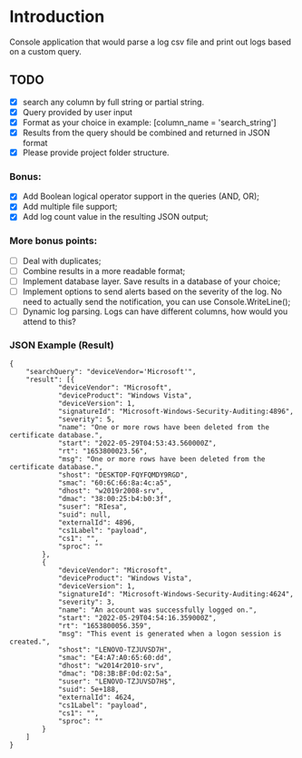 ﻿# Introduction
Console application that would parse a log csv file and print out logs based on a custom query.

## TODO

- [x] search any column by full string or partial string.
- [x] Query provided by user input
- [x] Format as your choice in example: [column_name = 'search_string']
- [x] Results from the query should be combined and returned in JSON format
- [x] Please provide project folder structure.

### Bonus: 
- [x] Add Boolean logical operator support in the queries (AND, OR);
- [x] Add multiple file support;
- [x] Add log count value in the resulting JSON output;

### More bonus points:

- [ ] Deal with duplicates;
- [ ] Combine results in a more readable format;
- [ ] Implement database layer. Save results in a database of your choice;
- [ ] Implement options to send alerts based on the severity of the log. No need to actually send the notification, you can use Console.WriteLine();
- [ ] Dynamic log parsing. Logs can have different columns, how would you attend to this?

### JSON Example (Result)
```
{
	"searchQuery": "deviceVendor='Microsoft'",
	"result": [{
			"deviceVendor": "Microsoft",
			"deviceProduct": "Windows Vista",
			"deviceVersion": 1,
			"signatureId": "Microsoft-Windows-Security-Auditing:4896",
			"severity": 5,
			"name": "One or more rows have been deleted from the certificate database.",
			"start": "2022-05-29T04:53:43.560000Z",
			"rt": "1653800023.56",
			"msg": "One or more rows have been deleted from the certificate database.",
			"shost": "DESKTOP-FQYFQMDY9RGD",
			"smac": "60:6C:66:8a:4c:a5",
			"dhost": "w2019r2008-srv",
			"dmac": "38:00:25:b4:b0:3f",
			"suser": "RIesa",
			"suid": null,
			"externalId": 4896,
			"cs1Label": "payload",
			"cs1": "",
			"sproc": ""
		},
		{
			"deviceVendor": "Microsoft",
			"deviceProduct": "Windows Vista",
			"deviceVersion": 1,
			"signatureId": "Microsoft-Windows-Security-Auditing:4624",
			"severity": 3,
			"name": "An account was successfully logged on.",
			"start": "2022-05-29T04:54:16.359000Z",
			"rt": "1653800056.359",
			"msg": "This event is generated when a logon session is created.",
			"shost": "LENOVO-TZJUVSD7H",
			"smac": "E4:A7:A0:65:60:dd",
			"dhost": "w2014r2010-srv",
			"dmac": "D8:3B:BF:0d:02:5a",
			"suser": "LENOVO-TZJUVSD7H$",
			"suid": 5e+188,
			"externalId": 4624,
			"cs1Label": "payload",
			"cs1": "",
			"sproc": ""
		}
	]
}
